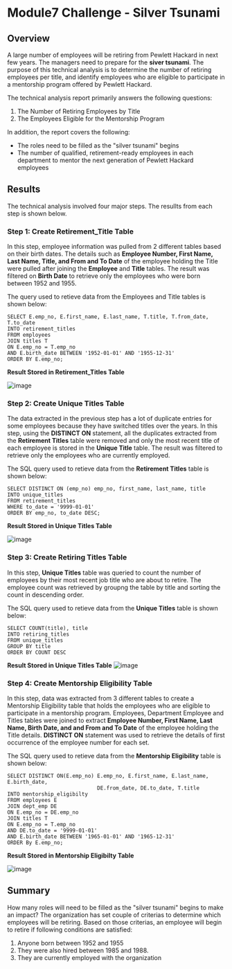 # Module7 Challenge - Silver Tsunami

## Overview
A large number of employees will be retiring from Pewlett Hackard in next few years. The managers need to prepare for the **siver tsunami**. The purpose of this technical analysis is to determine the number of retiring employees per title, and identify employees who are eligible to participate in a mentorship program offered by Pewlett Hackard.

The technical analysis report primarily answers the following questions:
1. The Number of Retiring Employees by Title
2. The Employees Eligible for the Mentorship Program

In addition, the report covers the following: 
- The roles need to be filled as the "silver tsunami" begins
- The number of qualified, retirement-ready employees in each department to mentor the next generation of Pewlett Hackard employees

## Results
The technical analysis involved four major steps. The resullts from each step is shown below.

### Step 1: Create Retirement_Title Table
In this step, employee information was pulled from 2 different tables based on their birth dates. The details such as **Employee Number, First Name, Last Name, Title, and From and To Date** of the employee holding the Title were pulled after joining the **Employee** and **Title** tables. The result was filtered on **Birth Date** to retrieve only the employees who were born between 1952 and 1955.

The query used to retieve data from the Employees and Title tables is shown below:
    
    SELECT E.emp_no, E.first_name, E.last_name, T.title, T.from_date, T.to_date   
    INTO retirement_titles  
    FROM employees  
    JOIN titles T    
    ON E.emp_no = T.emp_no    
    AND E.birth_date BETWEEN '1952-01-01' AND '1955-12-31'    
    ORDER BY E.emp_no;  

**Result Stored in Retirement_Titles Table**

![image](https://user-images.githubusercontent.com/31812730/194619030-11c9e507-0209-488d-887c-386d066b93b0.png)

### Step 2: Create Unique Titles Table
The data extracted in the previous step has a lot of duplicate entries for some employees because they have switched titles over the years. In this step, using the **DISTINCT ON** statement, all the duplicates extracted from the **Retirement Titles** table were removed and only the most recent title of each employee is stored in the **Unique Title** table. The result was filtered to retrieve only the employees who are currently employed.   

The SQL query used to retieve data from the **Retirement Titles** table is shown below:

    SELECT DISTINCT ON (emp_no) emp_no, first_name, last_name, title
    INTO unique_titles
    FROM retirement_titles
    WHERE to_date = '9999-01-01'
    ORDER BY emp_no, to_date DESC;

**Result Stored in Unique Titles Table**

![image](https://user-images.githubusercontent.com/31812730/194647915-d81ec7a8-f946-4a86-ae10-3eda5c4d6866.png)

### Step 3: Create Retiring Titles Table
In this step, **Unique Titles** table was queried to count the number of employees by their most recent job title who are about to retire. The employee count was retrieved by groupng the table by title and sorting the count in descending order.

The SQL query used to retieve data from the **Unique Titles** table is shown below:

    SELECT COUNT(title), title
    INTO retiring_titles
    FROM unique_titles
    GROUP BY title
    ORDER BY COUNT DESC
    
**Result Stored in Unique Titles Table**
![image](https://user-images.githubusercontent.com/31812730/194464970-14a3c62b-e2f1-450f-acec-c33885b0578b.png)

### Step 4: Create Mentorship Eligibility Table
In this step, data was extracted from 3 different tables to create a Mentorship Eligibility table that holds the employees who are eligible to participate in a mentorship program. Employees, Department Employee and Titles tables were joined to extract **Employee Number, First Name, Last Name, Birth Date, and and From and To Date** of the employee holding the Title details. **DISTINCT ON** statement was used to retrieve the details of first occurrence of the employee number for each set.

The SQL query used to retieve data from the **Mentorship Eligibility** table is shown below:

    SELECT DISTINCT ON(E.emp_no) E.emp_no, E.first_name, E.last_name, E.birth_date, 
                                 DE.from_date, DE.to_date, T.title
    INTO mentorship_eligibilty
    FROM employees E
    JOIN dept_emp DE
    ON E.emp_no = DE.emp_no
    JOIN titles T
    ON E.emp_no = T.emp_no
    AND DE.to_date = '9999-01-01'
    AND E.birth_date BETWEEN '1965-01-01' AND '1965-12-31'
    ORDER By E.emp_no;

**Result Stored in Mentorship Eligibilty  Table**

![image](https://user-images.githubusercontent.com/31812730/194465157-605ad31e-3a35-4898-95ed-ee334ec054a8.png)

## Summary
How many roles will need to be filled as the "silver tsunami" begins to make an impact?
The organization has set couple of criterias to determine which employees will be retiring. Based on those criterias, an employee will begin to retire if following conditions are satisfied:
1. Anyone born between 1952 and 1955 
2. They were also hired between 1985 and 1988.
3. They are currently employed with the organization


 
